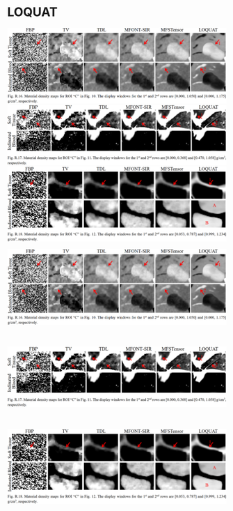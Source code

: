 # LOQUAT
![Material density maps for ROI “C” in Fig. 10.](Images/FigR16.png)
![Material density maps for ROI “C” in Fig. 11.](Images/FigR17.png)
![Material density maps for ROI “C” in Fig. 12.](Images/FigR18.png)

<p align="center">
  <img src="Images/FigR16.png" alt="Material density maps for ROI “C” in Fig. 10." style="display: block; margin-bottom: 50px;"/>
  <img src="Images/FigR17.png" alt="Material density maps for ROI “C” in Fig. 11." style="display: block; margin-bottom: 50px;"/>
  <img src="Images/FigR18.png" alt="Material density maps for ROI “C” in Fig. 12." style="display: block;"/>
</p>
